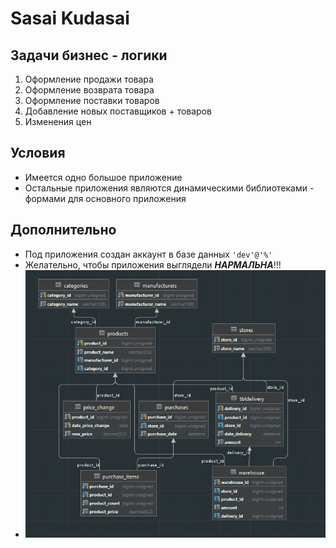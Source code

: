 # Sasai Kudasai
## Задачи бизнес - логики
1) Оформление продажи товара
2) Оформление возврата товара
3) Оформление поставки товаров
4) Добавление новых поставщиков + товаров
5) Изменения цен

## Условия
* Имеется одно большое приложение
* Остальные приложения являются динамическими библиотеками - формами для основного приложения

## Дополнительно
* Под приложения создан аккаунт в базе данных ```'dev'@'%'```
* Желательно, чтобы приложения выглядели ***НАРМАЛЬНА***!!!
* ![database diagram](Screenshot_2.png "Диаграмма базы данных выглядит следующим образом ")
